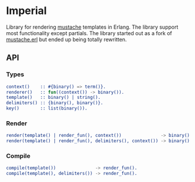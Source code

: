 # Imperial
Library for rendering [mustache](http://http://mustache.github.io) templates in Erlang. The library support most functionality except partials.
The library started out as a fork of [mustache.erl](https://github.com/Textalk/mustache.erl) but ended up being totally rewritten.

## API
### Types
``` erlang
context()    :: #{binary() => term()}.
renderer()   :: fun((context()) -> binary()).
template()   :: binary() | string().
delimiters() :: {binary(), binary()}.
key()        :: list(binary()).
```

### Render
``` erlang
render(template() | render_fun(), context())               -> binary().
render(template() | render_fun(), delimiters(), context()) -> binary().
```

### Compile
``` erlang
compile(template())               -> render_fun().
compile(template(), delimiters()) -> render_fun().
```
